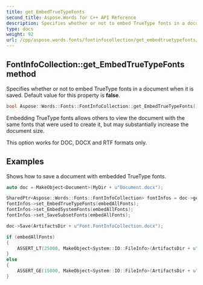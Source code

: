 ```yaml
---
title: get_EmbedTrueTypeFonts
second_title: Aspose.Words for C++ API Reference
description: Specifies whether or not to embed TrueType fonts in a document when it is saved. Default value for this property is false.
type: docs
weight: 92
url: /cpp/aspose.words.fonts/fontinfocollection/get_embedtruetypefonts/
---
```

## FontInfoCollection::get_EmbedTrueTypeFonts method


Specifies whether or not to embed TrueType fonts in a document when it is saved. Default value for this property is **false**.

```cpp
bool Aspose::Words::Fonts::FontInfoCollection::get_EmbedTrueTypeFonts() const
```


Embedding TrueType fonts allows others to view the document with the same fonts that were used to create it, but may substantially increase the document size.

This option works for DOC, DOCX and RTF formats only.

## Examples



Shows how to save a document with embedded TrueType fonts. 
```cpp
auto doc = MakeObject<Document>(MyDir + u"Document.docx");

SharedPtr<Aspose::Words::Fonts::FontInfoCollection> fontInfos = doc->get_FontInfos();
fontInfos->set_EmbedTrueTypeFonts(embedAllFonts);
fontInfos->set_EmbedSystemFonts(embedAllFonts);
fontInfos->set_SaveSubsetFonts(embedAllFonts);

doc->Save(ArtifactsDir + u"Font.FontInfoCollection.docx");

if (embedAllFonts)
{
    ASSERT_LT(25000, MakeObject<System::IO::FileInfo>(ArtifactsDir + u"Font.FontInfoCollection.docx")->get_Length());
}
else
{
    ASSERT_GE(15000, MakeObject<System::IO::FileInfo>(ArtifactsDir + u"Font.FontInfoCollection.docx")->get_Length());
}
```

